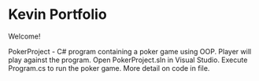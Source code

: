 # Kevin Portfolio

Welcome!

PokerProject - C# program containing a poker game using OOP. Player will play against the program. 
               Open PokerProject.sln in Visual Studio.
               Execute Program.cs to run the poker game.
               More detail on code in file.

